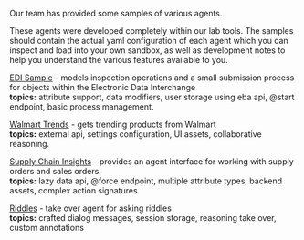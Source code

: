 Our team has provided some samples of various agents. 

These agents were developed completely within our lab tools. The samples should contain the actual yaml configuration of each agent which you can inspect and load into your own sandbox, as well as development notes to help you understand the various features available to you.

[EDI Sample](../samples/EDI.md) - models inspection operations and a small submission process for objects within the Electronic Data Interchange <br>**topics:** attribute support, data modifiers, user storage using eba api, @start endpoint, basic process management.


[Walmart Trends](../samples/Walmart.md) - gets trending products from Walmart<br>**topics:** external api, settings configuration, UI assets, collaborative reasoning.


[Supply Chain Insights](../samples/SupplyChain.md) - provides an agent interface for working with supply orders and sales orders.<br>**topics:** lazy data api, @force endpoint, multiple attribute types, backend assets, complex action signatures


[Riddles](../samples/Riddles.md) - take over agent for asking riddles<br>**topics:** crafted dialog messages, session storage, reasoning take over, custom annotations
